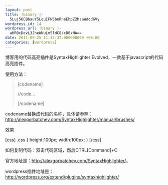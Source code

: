 ```yaml
---
layout: post
title: !binary |-
  5Luj56CB6auY5LquIFN5bnRheEhpZ2hsaWdodGVy
wordpress_id: 14
wordpress_url: !binary |-
  aHR0cDovL3JheWNuLm5ldC8/cD0xNA==
date: 2011-09-25 11:17:37.000000000 +08:00
categories: [wordpress]
---
```

博客用的代码高亮插件是SyntaxHighlighter Evolved，一款基于javascript的代码高亮插件。
<!--more-->
使用方法：
<blockquote>[codename]

//code...

[/codename]</blockquote>

codename替换成代码的名称，具体请参照：<a title="刷子" href="http://alexgorbatchev.com/SyntaxHighlighter/manual/brushes/" target="_blank">http://alexgorbatchev.com/SyntaxHighlighter/manual/brushes/</a>

效果

[css]
.css {
    height:100px;
    width:100px;
}
[/css]

如何复制代码：双击代码区域，然后CTRL[Command]+C

官方地址是：<a title="SyntaxHighlighter" href="http://alexgorbatchev.com/SyntaxHighlighter/" target="_blank">http://alexgorbatchev.com/SyntaxHighlighter/</a>。

wordpress插件地址是：<a title="syntaxhighlighter" href="http://wordpress.org/extend/plugins/syntaxhighlighter/" target="_blank">http://wordpress.org/extend/plugins/syntaxhighlighter/</a>

&nbsp;
